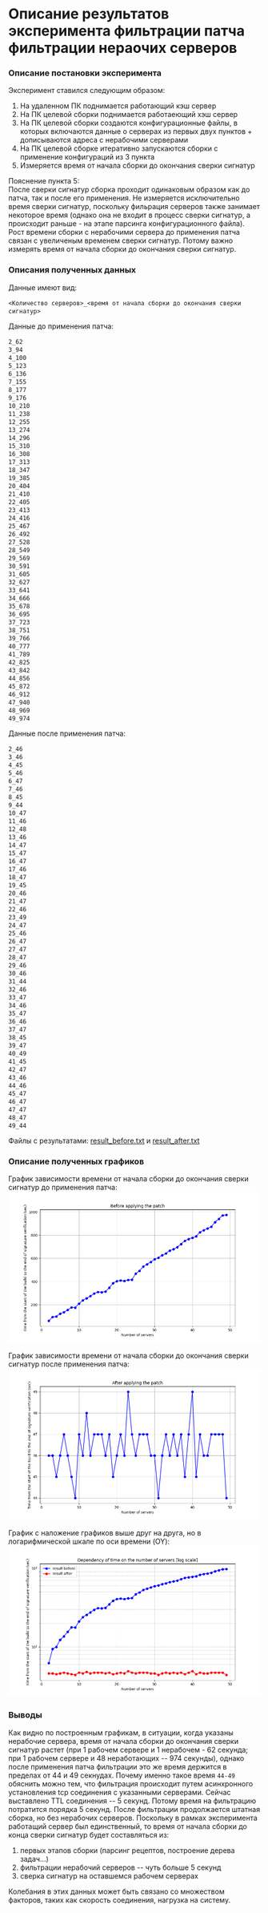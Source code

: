 # Описание результатов эксперимента фильтрации патча фильтрации нераочих серверов

### Описание постановки эксперимента
Эксперимент ставился следующим образом:
1. На удаленном ПК поднимается работающий кэш сервер
2. На ПК целевой сборки поднимается работаеющий хэш сервер
3. На ПК целевой сборки создаются конфигурационные файлы, в которых включаются данные о серверах из первых двух пунктов + дописываются адреса с нерабочими серверами 
4. На ПК целевой сборке итеративно запускаются сборки с применение конфигураций из 3 пункта
5. Измеряется время от начала сборки до окончания сверки сигнатур

Пояснение пункта 5:  
После сверки сигнатур сборка проходит одинаковым образом как до патча, так и после его применения. Не измеряется исключительно время сверки сигнатур, поскольку фильрация серверов также занимает некоторое время (однако она не входит в процесс сверки сигнатур, а происходит раньше - на этапе парсинга конфигурационного файла).  
Рост времени сборки с нерабочими сервера до применения патча связан с увеличеным временем сверки сигнатур. Потому важно измерять время от начала сборки до окончания сверки сигнатур.

### Описания полученных данных
Данные имеют вид:
```
<Количество серверов>_<время от начала сборки до окончания сверки сигнатур>
```

Данные до применения патча:
```
2_62
3_94
4_100
5_123
6_136
7_155
8_177
9_176
10_210
11_238
12_255
13_274
14_296
15_310
16_308
17_313
18_347
19_385
20_404
21_410
22_405
23_413
24_416
25_467
26_492
27_528
28_549
29_569
30_591
31_605
32_627
33_641
34_666
35_678
36_695
37_723
38_751
39_766
40_777
41_789
42_825
43_842
44_856
45_872
46_912
47_940
48_969
49_974
```

Данные после применения патча:
```
2_46
3_46
4_45
5_46
6_47
7_46
8_45
9_44
10_47
11_46
12_48
13_46
14_47
15_47
16_47
17_46
18_47
19_45
20_46
21_47
22_46
23_49
24_47
25_46
26_47
27_47
28_47
29_46
30_46
31_44
32_46
33_47
34_46
35_47
36_46
37_47
38_45
39_47
40_49
41_45
42_47
43_46
44_46
45_47
46_47
47_47
48_47
49_44
```

Файлы с результатами: [result_before.txt](./source_results/result_before.txt) и [result_after.txt](./source_results/result_after.txt)

### Описание полученных графиков

График зависимости времени от начала сборки до окончания сверки сигнатур до применения патча:  
![Path error](./source_results/before.png)

График зависимости времени от начала сборки до окончания сверки сигнатур после применения патча:  
![Path error](./source_results/after.png)

График с наложение графиков выше друг на друга, но в логарифмической шкале по оси времени (OY):  
![Path error](./source_results/before_and_after_in_log_scale.png)


### Выводы

Как видно по построенным графикам, в ситуации, когда указаны нерабочие сервера, время от начала сборки до окончания сверки сигнатур растет (при 1 рабочем сервере и 1 нерабочем - 62 секунда; при 1 рабочем сервере и 48 неработающих -- 974 секунды), однако после применения патча фильтрации это же время держится в пределах от 44 и 49 секнудах.
Почему именно такое время `44-49` обяснить можно тем, что фильтрация происходит путем асинхронного установления tcp соединения с указанными серверами. Сейчас выставлено TTL соединения -- 5 секунд. Потому время на фильтрацию потратится порядка 5 секунд. После фильтрации продолжается штатная сборка, но без нерабочих серверов. Поскольку в рамках эксперимента работащий сервер был единственный, то время от начала сборки до конца сверки сигнатур будет составляться из:
1. первых этапов сборки (парсинг рецептов, построение дерева задач...)
2. фильтрации нерабочий серверов -- чуть больше 5 секунд
3. сверка сигнатур на оставшемся рабочем серверах

Колебания в этих данных может быть связано со множеством факторов, таких как скорость соединения, нагрузка на систему.
